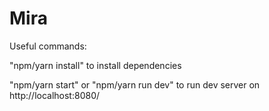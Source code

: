 # Mira
Useful commands:

"npm/yarn install" to install dependencies 

"npm/yarn start" or "npm/yarn run dev" to run dev server on http://localhost:8080/
